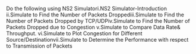
Do the following using NS2 Simulatori.NS2 Simulator-Introduction ii.Simulate to Find the Number of Packets Droppediii.Simulate to Find the Number of Packets Dropped by TCP/UDPiv.Simulate to Find the Number of Packets Dropped due to Congestion v.Simulate to Compare Data Rate& Throughput. vi.Simulate to Plot Congestion for Different Source/Destinationvii.Simulate to Determine the Performance with respect to Transmission of Packets

